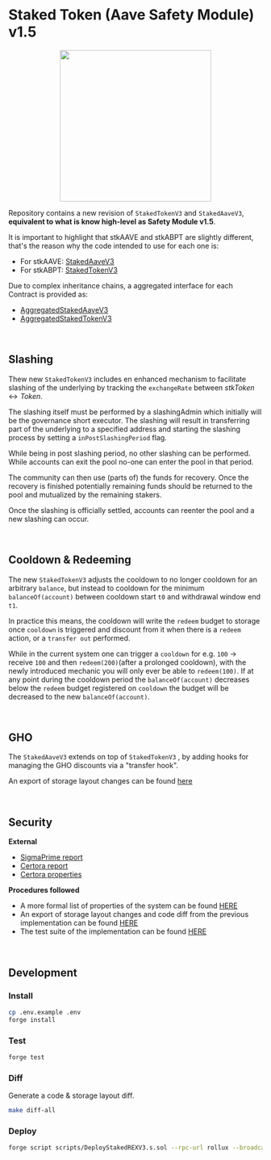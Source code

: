 # Staked Token (Aave Safety Module) v1.5

<p align="center">
<img src="./stk15.png" width="300">
</p>

Repository contains a new revision of `StakedTokenV3` and `StakedAaveV3`, **equivalent to what is know high-level as Safety Module v1.5**.

It is important to highlight that stkAAVE and stkABPT are slightly different, that's the reason why the code intended to use for each one is:

- For stkAAVE: [StakedAaveV3](./src/contracts/StakedAaveV3.sol)
- For stkABPT: [StakedTokenV3](./src/contracts/StakedTokenV3.sol)

Due to complex inheritance chains, a aggregated interface for each Contract is provided as:

- [AggregatedStakedAaveV3](./src/interfaces/AggregatedStakedAaveV3.sol)
- [AggregatedStakedTokenV3](./src/interfaces/AggregatedStakedTokenV3.sol)

<br>

## Slashing

Thew new `StakedTokenV3` includes en enhanced mechanism to facilitate slashing of the underlying by tracking the `exchangeRate` between $stkToken \leftrightarrow Token$.

The slashing itself must be performed by a slashingAdmin which initially will be the governance short executor. The slashing will result in transferring part of the underlying to a specified address and starting the slashing process by setting a `inPostSlashingPeriod` flag.

While being in post slashing period, no other slashing can be performed. While accounts can exit the pool no-one can enter the pool in that period.

The community can then use (parts of) the funds for recovery. Once the recovery is finished potentially remaining funds should be returned to the pool and mutualized by the remaining stakers.

Once the slashing is officially settled, accounts can reenter the pool and a new slashing can occur.

<br>

## Cooldown & Redeeming

The new `StakedTokenV3` adjusts the cooldown to no longer cooldown for an arbitrary `balance`, but instead to cooldown for the minimum `balanceOf(account)` between cooldown start `t0` and withdrawal window end `t1`.

In practice this means, the cooldown will write the `redeem` budget to storage once `cooldown` is triggered and discount from it when there is a `redeem` action, or a `transfer out` performed.

While in the current system one can trigger a `cooldown` for e.g. `100` -> receive `100` and then `redeem(200)`(after a prolonged cooldown), with the newly introduced mechanic you will only ever be able to `redeem(100)`. If at any point during the cooldown period the `balanceOf(account)` decreases below the `redeem` budget registered on `cooldown` the budget will be decreased to the new `balanceOf(account)`.

<br>

## GHO

The `StakedAaveV3` extends on top of `StakedTokenV3` , by adding hooks for managing the GHO discounts via a "transfer hook".

An export of storage layout changes can be found [here](./storage.md)

<br>

## Security

**External**

- [SigmaPrime report](./audits/Sigma_Prime_Aave_Safety_Module_Security_Assessment_Report_v2.pdf)
- [Certora report](./audits/Certora_FV_Report.pdf)
- [Certora properties](./certora/specs/)

**Procedures followed**

- A more formal list of properties of the system can be found [HERE](./properties.md)
- An export of storage layout changes and code diff from the previous implementation can be found [HERE](./https://github.com/bgd-labs/aave-stk-slashing-mgmt/tree/main/diffs)
- The test suite of the implementation can be found [HERE](https://github.com/bgd-labs/aave-stk-slashing-mgmt/tree/main/tests)

<br>

## Development

### Install

```sh
cp .env.example .env
forge install
```

### Test

```sh
forge test
```

### Diff

Generate a code & storage layout diff.

```sh
make diff-all
```



### Deploy

```sh
forge script scripts/DeployStakedREXV3.s.sol --rpc-url rollux --broadcast --gas-price 1000000000 --priority-gas-price 1 --verify --verifier blockscout --verifier-url https://explorer.rollux.com/api
```